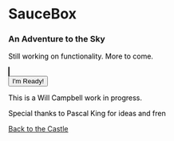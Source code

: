 # SauceBox
### An Adventure to the Sky



<style>
  canvas {
    background-color: #B4FBB4;
    border: 1px solid black;
  }
  p {color: black}
</style>

<body>
  <p>Still working on functionality. More to come.</p>
  <canvas id="myCanvas" width="400px" height="600px"></canvas>
  <br>
  <input type="button" id="button" value="I'm Ready!"></input>
  <script src="game.js"></script>
  <p>This is a Will Campbell work in progress.</p>
  <p>Special thanks to Pascal King for ideas and fren</p>
</body>

[Back to the Castle](https://whcampbell.github.io/Ivys-Castle/)
